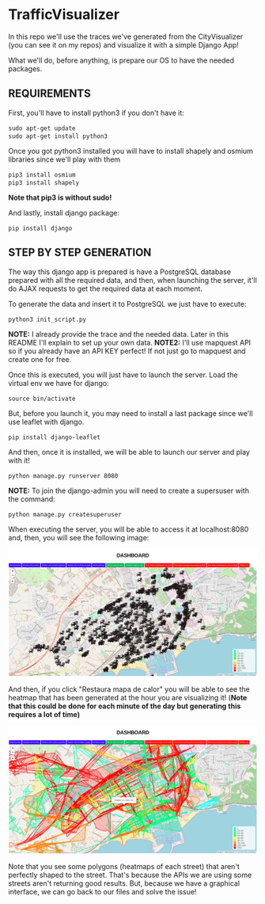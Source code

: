 # TrafficVisualizer

In this repo we'll use the traces we've generated from the CityVisualizer (you can see it on my repos) and visualize it with a simple Django App!

What we'll do, before anything, is prepare our OS to have the needed packages.

## REQUIREMENTS

First, you'll have to install python3 if you don't have it:

```
sudo apt-get update
sudo apt-get install python3
```

Once you got python3 installed you will have to install shapely and osmium libraries since we'll play with them

```
pip3 install osmium
pip3 install shapely
```
__Note that pip3 is without sudo!__

And lastly, install django package:

```
pip install django
```

## STEP BY STEP GENERATION

The way this django app is prepared is have a PostgreSQL database prepared with all the required data, and then, when launching the server, it'll do AJAX requests to get the required data at each moment.

To generate the data and insert it to PostgreSQL we just have to execute:

```
python3 init_script.py
```
__NOTE:__ I already provide the trace and the needed data. Later in this README I'll explain to set up your own data.
__NOTE2:__ I'll use mapquest API so if you already have an API KEY perfect! If not just go to mapquest and create one for free.

Once this is executed, you will just have to launch the server. Load the virtual env we have for django:

```
source bin/activate
```

But, before you launch it, you may need to install a last package since we'll use leaflet with django.

```
pip install django-leaflet
```

And then, once it is installed, we will be able to launch our server and play with it!

```
python manage.py runserver 8080
```
__NOTE:__ To join the django-admin you will need to create a supersuser with the command:
```
python manage.py createsuperuser
```

When executing the server, you will be able to access it at localhost:8080 and, then, you will see the following image:

![Allt text](media/parkingDjango.png)

And then, if you click "Restaura mapa de calor" you will be able to see the heatmap that has been generated at the hour you are visualizing it! (__Note that this could be done for each minute of the day but generating this requires a lot of time)__

![Allt text](media/djangoHeatmap.png)

Note that you see some polygons (heatmaps of each street) that aren't perfectly shaped to the street. That's because the APIs we are using some streets aren't returning good results. But, because we have a graphical interface, we can go back to our files and solve the issue!

